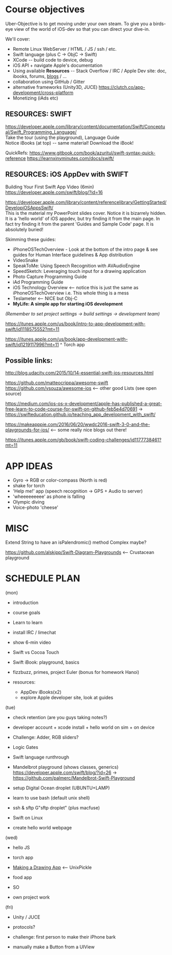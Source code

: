 # Course objectives

Uber-Objective is to get moving under your own steam. To give you a birds-eye view
 of the world of iOS-dev so that you can direct your dive-in.

We'll cover:  
 - Remote Linux WebServer / HTML / JS / ssh / etc.
 - Swift language (plus C -> ObjC -> Swift)
 - XCode -- build code to device, debug
 - iOS API + navigate Apple's documentation
 - Using available **Resources** -- Stack Overflow / IRC / Apple Dev site: doc, ibooks, forums, [blogs](https://www.quora.com/What-are-some-good-blogs-about-Apple-Swift) / ...
 - collaboration using GitHub / Gitter
 - alternative frameworks (Unity3D, JUCE) https://clutch.co/app-development/cross-platform
 - Monetizing (iAds etc)


## RESOURCES: SWIFT

https://developer.apple.com/library/content/documentation/Swift/Conceptual/Swift_Programming_Language/  
Take the tour (using the playground), Language Guide  
Notice iBooks (at top) -- same material! Download the iBook!

QuickRefs: https://www.gitbook.com/book/azuritul/swift-syntax-quick-reference  https://learnxinyminutes.com/docs/swift/


## RESOURCES: iOS AppDev with SWIFT

Building Your First Swift App Video (6min) https://developer.apple.com/swift/blog/?id=16

https://developer.apple.com/library/content/referencelibrary/GettingStarted/DevelopiOSAppsSwift/  
This is the material my PowerPoint slides cover.
Notice it is bizarrely hidden.  It is a 'hello world' of iOS appdev, but try finding it from the main page.
  In fact try finding it from the parent 'Guides and Sample Code' page. It is absolutely buried!

Skimming these guides:
 * iPhoneOSTechOverview - Look at the bottom of the intro page & see guides for Human Interface guidelines & App distribution
 * VideoSnake
 * SpeakToMe: Using Speech Recognition with AVAudioEngine
 * SpeedSketch: Leveraging touch input for a drawing application
 * Photo Capture Programming Guide
 * iAd Programming Guide
 * iOS Technology Overview <-- notice this is just the same as iPhoneOSTechOverview i.e. This whole thing is a mess
 * Teslameter <-- NICE but Obj-C
 * **MyLife: A simple app for starting iOS development**
 
_(Remember to set project settings -> build settings -> development team)_

https://itunes.apple.com/us/book/intro-to-app-development-with-swift/id1118575552?mt=11

https://itunes.apple.com/us/book/app-development-with-swift/id1219117996?mt=11
^ Torch app


## Possible links:

http://blog.udacity.com/2015/10/14-essential-swift-ios-resources.html

https://github.com/matteocrippa/awesome-swift  
https://github.com/vsouza/awesome-ios <-- other good Lists (see open source)

https://medium.com/ios-os-x-development/apple-has-published-a-great-free-learn-to-code-course-for-swift-on-github-feb5e4d70691
-> https://swifteducation.github.io/teaching_app_development_with_swift/

https://makeapppie.com/2016/06/20/wwdc2016-swift-3-0-and-the-playgrounds-for-ios/ <-- some really nice blogs out there!

https://itunes.apple.com/gb/book/swift-coding-challenges/id1177738461?mt=11  


# APP IDEAS

 * Gyro -> RGB or color-compass (North is red)
 * shake for torch
 * 'Help me!' app (speech recognition -> GPS + Audio to server)
 * 'wheeeeeeeee' as phone is falling
 * Olympic diving 
 * Voice-photo 'cheese'
 

# MISC

Extend String to have an isPalendromic() method
Complex maybe?

https://github.com/alskipp/Swift-Diagram-Playgrounds <-- Crustacean playground


# SCHEDULE PLAN

(mon)
 - introduction
 - course goals
 - Learn to learn
 - install IRC / limechat
 - show 6-min video

 - Swift vs Cocoa Touch
 - Swift iBook: playground, basics
 - fizzbuzz, primes, project Euler (bonus for homework Hanoi)
 - resources: 
   + AppDev iBooks(x2)
   + explore Apple developer site, look at guides

(tue)
 - check retention (are you guys taking notes?)
 - developer account + xcode install + hello world on sim + on device
 - Challenge: Adder, RGB sliders?
 - Logic Gates
 - Swift language runthrough
 - Mandelbrot playground (shows classes, generics)
   https://developer.apple.com/swift/blog/?id=26 -> https://github.com/palmerc/Mandelbrot-Swift-Playground

- setup Digital Ocean droplet (UBUNTU+LAMP)
 - learn to use bash (default unix shell)
 - ssh & sftp G"sftp droplet" (plus macfuse)
 - Swift on Linux
 - create hello world webpage
 
 (wed)
 - hello JS
 - torch app
 - [Making a Drawing App](https://www.youtube.com/watch?v=8KV1o9hPF5E&list=PL3XtGMELeTxzCJy253XQA7JjZyaDXKQzL&index=6) <-- UnixPickle

 - food app
 - SO
 - own project work
 
(fri)
 - Unity / JUCE
 
 
  - protocols?
  - challenge: first person to make their iPhone bark
  - manually make a Button from a UIView
  
